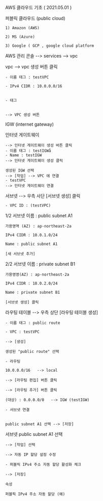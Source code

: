 
AWS 클라우드 기초 ( 2021.05.01 ) 


퍼블릭 클라우드 (public cloud)

	1) Amazon (AWS)
	 
	2) MS (Azure)
	
	3) Google ( GCP , google cloud platform




AWS 관리 콘솔 --> services --> vpc 

vpc 
	--> vpc 생성 버튼 클릭 
	
	- 이름 태그 : testVPC 
	
	- IPv4 CIDR : 10.0.0.0/16


	- 태그 


	--> VPC 생성 버튼 


IGW (internet gateway) 

인터넷 게이트웨이 

	--> 인터넷 게이트웨이 생성 버튼 클릭 
	- 이름 태그 : testIGWå
	- Name : testIGW
	--> 인터넷 게이트웨이 생성 클릭 
	
	생성된 IGW 선택 
	--> [작업] --> VPC 에 연결 
	- testVPC 
	--> 인터넷 게이트웨이 연결


서브넷 
	-->  우측 사단 [서브넷 생성] 클릭 
	
	- VPC ID : (testVPC)

1/2 	서브넷 이름  : public subnet A1

	가용영역 (AZ) : ap-northeast-2a
	
	IPv4 CIDR : 10.0.1.0/24 
	
	Name : public subnet A1

	[새 서브넷 추가]

2/2	서브넷 이름 : private subnet B1

	가용영영(AZ) : ap-northeast-2a
	
	IPv4 CIDR : 10.0.2.0/24
	
	Name : private subnet B1

	[서브넷 생성] 클릭 

라우팅 테이블 
	--> 우측 상단 [라우팅 테이블 생성] 
	
	- 이름 태그 : public route 
	
	- VPC : testVPC 
	
	--> [생성] 

	생성된 "public route" 선택 
	
	- 라우팅 
	
	10.0.0.0/16   --> local 
	
	--> [라우팅 편집] 버튼 클릭 
	
	--> [라우팅 추가] 버튼 클릭 
	
	(대상) : 0.0.0.0/0   --> IGW (testIGW)

	- 서브넷 연결 


	public subnet A1 선택 --> [저장] 
서브넷
	 public subnet A1 선택 
	 
	--> [작업] 선택  
	
	--> 자동 IP 할당 설정 수정 
	
	- 퍼블릭 IPv4 주소 자동 할당 활성화 체크 
	
	--> [저장] 
	
	속성 
	
	퍼블픽 IPv4 주소 자동 할당 (예)




















